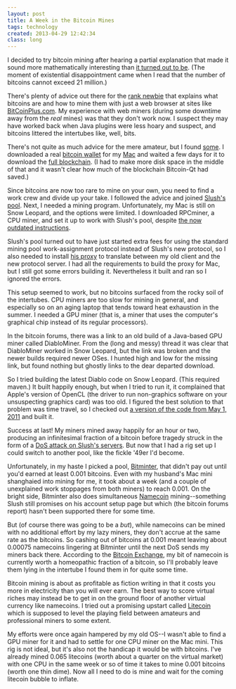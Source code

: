 ```yaml
---
layout: post
title: A Week in the Bitcoin Mines
tags: technology
created: 2013-04-29 12:42:34
class: long
---
```

I decided to try bitcoin mining after hearing a partial explanation that made it sound more mathematically interesting than [it turned out to be](http://www.reddit.com/r/Bitcoin/comments/17so2c/explain_bitcoins_like_im_a_mathcs_undergrad/). (The moment of existential disappointment came when I read that the number of bitcoins cannot exceed 21 million.)

There's plenty of advice out there for the [rank newbie](http://www.businessinsider.com/how-to-mine-bitcoins-2013-3?op=1) that explains what bitcoins are and how to mine them with just a web browser at sites like [BitCoinPlus.com](http://bitcoinplus.com). My experience with web miners (during some downtime away from the *real* mines) was that they don't work now.  I suspect they may have worked back when Java plugins were less hoary and suspect, and bitcoins littered the intertubes like, well, bits. 

There's not quite as much advice for the mere amateur, but I found [some](http://startbitcoin.com/). I downloaded a real [bitcoin wallet](http://bitcoin.org/en/choose-your-wallet) for my [Mac](https://en.bitcoin.it/wiki/Getting_started_installing_bitcoin-qt#For_Mac_computers) and waited a few days for it to download the [full blockchain](http://blockchain.info/charts/blocks-size).  (I had to make more disk space in the middle of that and it wasn't clear how much of the blockchain Bitcoin-Qt had saved.)  

Since bitcoins are now too rare to mine on your own, you need to find a work crew and divide up your take. I followed the advice and joined [Slush's pool](https://mining.bitcoin.cz/).  Next, I needed a mining program. Unfortunately, my Mac is still on Snow Leopard, and the options were limited. I downloaded RPCminer, a CPU miner, and set it up to work with Slush's pool, despite [the now outdated instructions](http://maccoinminer.wordpress.com/2011/05/20/rpcminer-for-mac/). 

Slush's pool turned out to have just started extra fees for using the standard mining pool work-assignment protocol instead of Slush's new protocol, so I also needed to install [his proxy](https://github.com/slush0/stratum-mining-proxy) to translate between my old client and the new protocol server.  I had all the requirements to build the proxy for Mac, but I still got some errors building it. Nevertheless it built and ran so I ignored the errors.

This setup seemed to work, but no bitcoins surfaced from the rocky soil of the intertubes. CPU miners are too slow for mining in general, and especially so on an aging laptop that tends toward heat exhaustion in the summer.  I needed a GPU miner (that is, a miner that uses the computer's graphical chip instead of its regular processors). 

In the bitcoin forums, there was a link to an old build of a Java-based GPU miner called DiabloMiner. From the (long and messy) thread it was clear that DiabloMiner worked in Snow Leopard, but the link was broken and the newer builds required newer OSes. I hunted high and low for the missing link, but found nothing but ghostly links to the dear departed download.

So I tried building the latest Diablo code on Snow Leopard. (This required maven.) It built happily enough, but when I tried to run it, it complained that Apple's version of OpenCL (the driver to run non-graphics  software on your unsuspecting graphics card) was too old. I figured the best solution to that problem was time travel, so I checked out [a version of the code from May 1, 2011](https://github.com/Diablo-D3/DiabloMiner/tree/e3071516e9582127ffc1c69b6e321994146ee4ba) and built it. 

Success at last! My miners mined away happily for an hour or two, producing an infinitesimal fraction of a bitcoin before tragedy struck in the form of a [DoS attack on Slush's servers](https://bitcointalk.org/index.php?topic=1976.msg1856080). But now that I had a rig set up I could switch to another pool, like the fickle '49er I'd become. 

Unfortunately, in my haste I picked a pool, [Bitminter](http://bitminter.com/), that didn't pay out until you'd earned at least 0.001 bitcoins. Even with my husband's Mac mini shanghaied into mining for me, it took about a week (and a couple of unexplained work stoppages from both miners) to reach 0.001. On the bright side, Bitminter also does simultaneous [Namecoin](http://bitminter.com/) mining--something Slush still promises on his account setup page but which (the bitcoin forums report) hasn't been supported there for some time. 

But (of course there was going to be a *but*), while namecoins can be mined with no additional effort by my lazy miners, they don't accrue at the same rate as the bitcoins. So cashing out of bitcoins at 0.001 meant leaving about 0.00075 namecoins lingering at Bitminter until the next DoS sends my miners back there. According to the [Bitcoin Exchange](https://btc-e.com/exchange/nmc_btc), my bit of namecoin is currently worth a homeopathic fraction of a bitcoin, so I'll probably leave them lying in the intertube I found them in for quite some time. 

Bitcoin mining is about as profitable as fiction writing in that it costs you more in electricity than you will ever earn. The best way to score virtual riches may instead be to get in on the ground floor of another virtual currency like namecoins. I tried out a promising upstart called [Litecoin](http://litecoin.org/) which is supposed to level the playing field between amateurs and professional miners to some extent. 

My efforts were once again hampered by my old OS--I wasn't able to find a GPU miner for it and had to settle for one CPU miner on the Mac mini. This rig is not ideal, but it's also not the handicap it would be with bitcoins.  I've already mined 0.065 litecoins (worth about a quarter on the virtual market) with one CPU in the same week or so of time it takes to mine 0.001 bitcoins (worth one thin dime). Now all I need to do is mine and wait for the coming litecoin bubble to inflate. 
